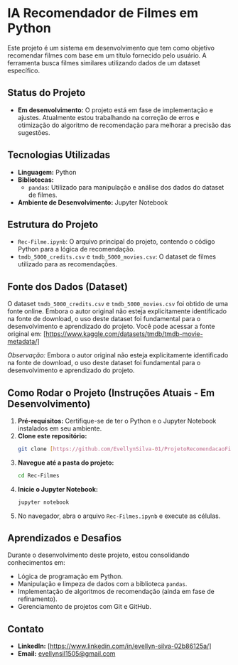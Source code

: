 # IA Recomendador de Filmes em Python

Este projeto é um sistema em desenvolvimento que tem como objetivo recomendar filmes com base em um título fornecido pelo usuário. A ferramenta busca filmes similares utilizando dados de um dataset específico.

## Status do Projeto
* **Em desenvolvimento:** O projeto está em fase de implementação e ajustes. Atualmente estou trabalhando na correção de erros e otimização do algoritmo de recomendação para melhorar a precisão das sugestões.

## Tecnologias Utilizadas
* **Linguagem:** Python
* **Bibliotecas:**
    * `pandas`: Utilizado para manipulação e análise dos dados do dataset de filmes.
* **Ambiente de Desenvolvimento:** Jupyter Notebook

## Estrutura do Projeto
* `Rec-Filme.ipynb`: O arquivo principal do projeto, contendo o código Python para a lógica de recomendação.
* `tmdb_5000_credits.csv` e `tmdb_5000_movies.csv`: O dataset de filmes utilizado para as recomendações.

## Fonte dos Dados (Dataset)
O dataset `tmdb_5000_credits.csv` e `tmdb_5000_movies.csv` foi obtido de uma fonte online. Embora o autor original não esteja explicitamente identificado na fonte de download, o uso deste dataset foi fundamental para o desenvolvimento e aprendizado do projeto. Você pode acessar a fonte original em: [https://www.kaggle.com/datasets/tmdb/tmdb-movie-metadata/]

*Observação:* Embora o autor original não esteja explicitamente identificado na fonte de download, o uso deste dataset foi fundamental para o desenvolvimento e aprendizado do projeto.


## Como Rodar o Projeto (Instruções Atuais - Em Desenvolvimento)
1.  **Pré-requisitos:** Certifique-se de ter o Python e o Jupyter Notebook instalados em seu ambiente.
2.  **Clone este repositório:**
    ```bash
    git clone [https://github.com/EvellynSilva-01/ProjetoRecomendacaoFilmes.git]
    ```
3.  **Navegue até a pasta do projeto:**
    ```bash
    cd Rec-Filmes
    ```
4.  **Inicie o Jupyter Notebook:**
    ```bash
    jupyter notebook
    ```
5.  No navegador, abra o arquivo `Rec-Filmes.ipynb` e execute as células.

## Aprendizados e Desafios
Durante o desenvolvimento deste projeto, estou consolidando conhecimentos em:
* Lógica de programação em Python.
* Manipulação e limpeza de dados com a biblioteca `pandas`.
* Implementação de algoritmos de recomendação (ainda em fase de refinamento).
* Gerenciamento de projetos com Git e GitHub.

## Contato
* **LinkedIn:** [https://www.linkedin.com/in/evellyn-silva-02b86125a/]
* **Email:** evellynsil1505@gmail.com
